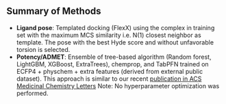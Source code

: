 ## Summary of Methods

* **Ligand pose**: Templated docking (FlexX) using the complex in training set with the maximum MCS similarity i.e. N(1) closest neighbor as template. The pose with the best Hyde score and without unfavorable torsion is selected.
* **Potency/ADMET**: Ensemble of tree-based algorithm (Random forest, LightGBM, XGBoost, ExtraTrees), chemprop, and TabPFN trained on ECFP4 + physchem + extra features (derived from external public dataset). This approach is similar to our recent [publication in ACS Medicinal Chemistry Letters](https://pubs.acs.org/doi/10.1021/acsmedchemlett.4c00505 )  Note: No hyperparameter optimization was performed.
